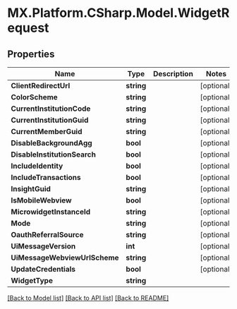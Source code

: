 # MX.Platform.CSharp.Model.WidgetRequest

## Properties

Name | Type | Description | Notes
------------ | ------------- | ------------- | -------------
**ClientRedirectUrl** | **string** |  | [optional] 
**ColorScheme** | **string** |  | [optional] 
**CurrentInstitutionCode** | **string** |  | [optional] 
**CurrentInstitutionGuid** | **string** |  | [optional] 
**CurrentMemberGuid** | **string** |  | [optional] 
**DisableBackgroundAgg** | **bool** |  | [optional] 
**DisableInstitutionSearch** | **bool** |  | [optional] 
**IncludeIdentity** | **bool** |  | [optional] 
**IncludeTransactions** | **bool** |  | [optional] 
**InsightGuid** | **string** |  | [optional] 
**IsMobileWebview** | **bool** |  | [optional] 
**MicrowidgetInstanceId** | **string** |  | [optional] 
**Mode** | **string** |  | [optional] 
**OauthReferralSource** | **string** |  | [optional] 
**UiMessageVersion** | **int** |  | [optional] 
**UiMessageWebviewUrlScheme** | **string** |  | [optional] 
**UpdateCredentials** | **bool** |  | [optional] 
**WidgetType** | **string** |  | 

[[Back to Model list]](../README.md#documentation-for-models) [[Back to API list]](../README.md#documentation-for-api-endpoints) [[Back to README]](../README.md)

